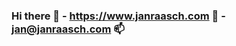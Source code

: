 ### Hi there 👋 - https://www.janraasch.com 🔭 - [jan@janraasch.com](mailto:jan@janraasch.com) 📫 

<!--
**janraasch/janraasch** is a ✨ _special_ ✨ repository because its `README.md` (this file) appears on your GitHub profile.

Here are some ideas to get you started:

- 🔭 I’m currently working on ...
- 🌱 I’m currently learning ...
- 👯 I’m looking to collaborate on ...
- 🤔 I’m looking for help with ...
- 💬 Ask me about ...
- 📫 How to reach me: ...
- 😄 Pronouns: ...
- ⚡ Fun fact: ...
-->
